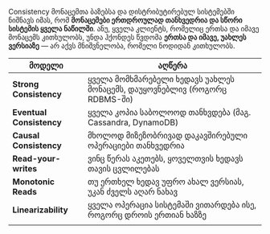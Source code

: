 Consistency მონაცემთა ბაზებსა და დისტრიბუტირებულ სისტემებში ნიშნავს იმას, რომ **მონაცემები ერთდროულად თანხვედრია და სწორი სისტემის ყველა ნაწილში**. ანუ, ყველა კლიენტს, რომელიც ერთსა და იმავე მონაცემს კითხულობს, უნდა ჰქონდეს წვდომა **ერთსა და იმავე, უახლეს ვერსიაზე** — არ აქვს მნიშვნელობა, რომელი ნოდიდან კითხულობს.


| მოდელი                   | აღწერა                                                                    |
| ------------------------ | ------------------------------------------------------------------------- |
| **Strong Consistency**   | ყველა მომხმარებელი ხედავს უახლეს მონაცემს, დაუყოვნებლივ (როგორც RDBMS-ში) |
| **Eventual Consistency** | ყველა კოპია საბოლოოდ თანხვდება (მაგ. Cassandra, DynamoDB)                 |
| **Causal Consistency**   | მხოლოდ მიზეზობრივად დაკავშირებული ოპერაციები თანხვედრია                   |
| **Read-your-writes**     | ვინც წერას აკეთებს, ყოველთვის ხედავს თავის ცვლილებას                      |
| **Monotonic Reads**      | თუ ერთხელ ხედავ უფრო ახალ ვერსიას, უკან ძველს აღარ ნახავ                  |
| **Linearizability**      | ყველა ოპერაცია სისტემაში ვითარდება ისე, როგორც დროის ერთიან ხაზზე         |
|                          |                                                                           |

